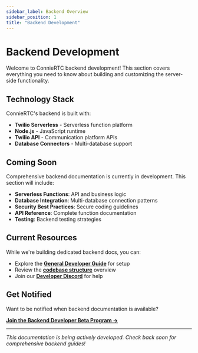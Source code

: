 ```yaml
---
sidebar_label: Backend Overview
sidebar_position: 1
title: "Backend Development"
---
```


# Backend Development

Welcome to ConnieRTC backend development! This section covers everything you need to know about building and customizing the server-side functionality.

## Technology Stack

ConnieRTC's backend is built with:
- **Twilio Serverless** - Serverless function platform
- **Node.js** - JavaScript runtime
- **Twilio API** - Communication platform APIs
- **Database Connectors** - Multi-database support

## Coming Soon

Comprehensive backend documentation is currently in development. This section will include:

- **Serverless Functions**: API and business logic
- **Database Integration**: Multi-database connection patterns
- **Security Best Practices**: Secure coding guidelines
- **API Reference**: Complete function documentation
- **Testing**: Backend testing strategies

## Current Resources

While we're building dedicated backend docs, you can:
- Explore the **[General Developer Guide](../general/getting-started)** for setup
- Review the **[codebase structure](../general/architecture)** overview
- Join our **[Developer Discord](https://discord.gg/connie-dev)** for help

## Get Notified

Want to be notified when backend documentation is available? 

[**Join the Backend Developer Beta Program →**](mailto:backend@connie.technology?subject=Backend%20Documentation%20Beta)

---

*This documentation is being actively developed. Check back soon for comprehensive backend guides!*
